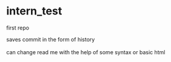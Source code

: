 # intern_test
first repo 

saves commit in the form of history 
<br>  
can change read me with the help of some syntax or basic html 
